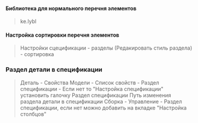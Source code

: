 #### Библиотека для нормального перечня элементов 
> ke.lybl   

#### Настройка сортировки перечня элементов
> Настройки сцецификации - разделы (Редакировать стиль раздела) - сортировка

### Раздел детали в спецификации
> Деталь - Свойства Модели - Список свойств - Раздел спецификации - Если нет то "Настройка спецификации" установить галочку Раздел спецификации
> Путь изменения раздела детали в спецификации Сборка - Управление - Раздел спецификации, если нет можно добавить на вкладке "Настройка столбцов" 
